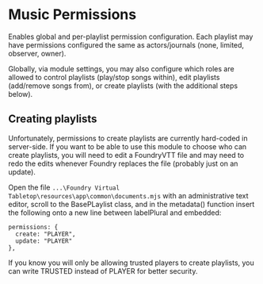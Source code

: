 # Music Permissions

Enables global and per-playlist permission configuration. Each playlist may have permissions configured the same as actors/journals (none, limited, observer, owner). 

Globally, via module settings, you may also configure which roles are allowed to control playlists (play/stop songs within), edit playlists (add/remove songs from), or create playlists (with the additional steps below).

## Creating playlists
Unfortunately, permissions to create playlists are currently hard-coded in server-side. If you want to be able to use this module to choose who can create playlists, you will need to edit a FoundryVTT file and may need to redo the edits whenever Foundry replaces the file (probably just on an update).

Open the file `...\Foundry Virtual Tabletop\resources\app\common\documents.mjs` with an administrative text editor, scroll to the BasePLaylist class, and in the metadata() function insert the following onto a new line between labelPlural and embedded:

    permissions: {
      create: "PLAYER",
      update: "PLAYER"
    },

If you know you will only be allowing trusted players to create playlists, you can write TRUSTED instead of PLAYER for better security.
